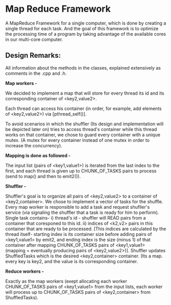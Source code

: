 # Map Reduce Framework

A MapReduce Framework for a single computer, which is done by creating a single thread for each task. And the goal of this framework is to optimize the processing time of a program by taking advantage of the available cores in our multi-core computer.

## Design Remarks:

All information about the methods in the classes, explained extensively as
comments in the .cpp and .h.

__Map workers -__

We decided to implement a map that will store for every thread
its id and its corresponding container of <key2,value2>.

Each thread can access his container (in order, for example, add elements of
<key2,value2>) via [pthread_self()].

To avoid scenarios in which the shuffler (Its design and implementation will be
depicted later on) tries to access thread's container while this thread
works on that container, we chose to guard every container with a unique mutex.
(A mutex for every container instead of one mutex in order to increase the
concurrency).

__Mapping is done as followed -__

The input list (pairs of <key1,value1>) is iterated from the last index to the
first, and each thread is given up to CHUNK_OF_TASKS pairs to process
(send to map() and then to emit2()).

__Shuffler -__

Shuffler's goal is to organize all pairs of <key2,value2> to a container of
<key2,container<value2>>.
We chose to implement a vector of tasks for the shuffle.
Every map worker is responsible to add a task and request shufller's service
(via signaling the shuffler that a task is ready for him to perform).
Single task contains- i) thread's id - shuffler will READ pairs from a container
that coresponed to this id. ii) indices of <k2,v2> pairs in this container
that are ready to be processed. [This indices are calculated by the thread
itself- starting index is its container size before adding pairs of
<key1,value1> by emit2, and ending index is the size (minus 1) of that container
after mapping CHUNK_OF_TASKS pairs of <key1,value1> (mapping = eventually
producing pairs of <key2,value2>)].
Shuffler updates ShuffledTasks which is the desired <key2,container<value2>>
container. (Its a map. every key is key2, and the value is its corresponding
container<value2>.

__Reduce workers -__

Exactly as the map workers (exept allocating each worker CHUNK_OF_TASKS pairs of
<key1,value1> from the input lists, each worker will process up to
CHUNK_OF_TASKS pairs of <key2,container<value2>> from ShuffledTasks).
